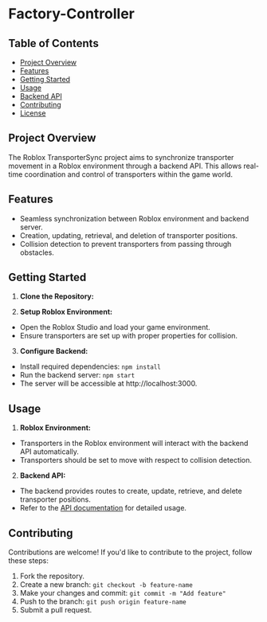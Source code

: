 # Factory-Controller

## Table of Contents
- [Project Overview](#project-overview)
- [Features](#features)
- [Getting Started](#getting-started)
- [Usage](#usage)
- [Backend API](#backend-api)
- [Contributing](#contributing)
- [License](#license)

## Project Overview

The Roblox TransporterSync project aims to synchronize transporter movement in a Roblox environment through a backend API. This allows real-time coordination and control of transporters within the game world.

## Features

- Seamless synchronization between Roblox environment and backend server.
- Creation, updating, retrieval, and deletion of transporter positions.
- Collision detection to prevent transporters from passing through obstacles.

## Getting Started

1. **Clone the Repository:**

2. **Setup Roblox Environment:**
- Open the Roblox Studio and load your game environment.
- Ensure transporters are set up with proper properties for collision.

3. **Configure Backend:**
- Install required dependencies: `npm install`
- Run the backend server: `npm start`
- The server will be accessible at http://localhost:3000.

## Usage

1. **Roblox Environment:**
- Transporters in the Roblox environment will interact with the backend API automatically.
- Transporters should be set to move with respect to collision detection.

2. **Backend API:**
- The backend provides routes to create, update, retrieve, and delete transporter positions.
- Refer to the [API documentation](./API_DOCUMENTATION.md) for detailed usage.

## Contributing

Contributions are welcome! If you'd like to contribute to the project, follow these steps:

1. Fork the repository.
2. Create a new branch: `git checkout -b feature-name`
3. Make your changes and commit: `git commit -m "Add feature"`
4. Push to the branch: `git push origin feature-name`
5. Submit a pull request.
